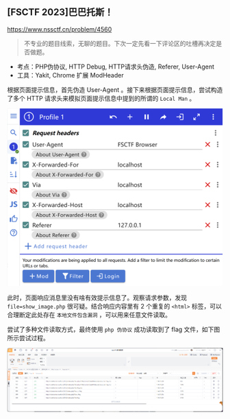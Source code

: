 ## [FSCTF 2023]巴巴托斯！

https://www.nssctf.cn/problem/4560

> 不专业的题目线索，无聊的题目。下次一定先看一下评论区的吐槽再决定是否做题。

- 考点：PHP伪协议, HTTP Debug, HTTP请求头伪造, Referer, User-Agent
- 工具：Yakit, Chrome 扩展 ModHeader

根据页面提示信息，首先伪造 User-Agent 。接下来根据页面提示信息，尝试构造了多个 HTTP 请求头来模拟页面提示信息中提到的所谓的 `Local Man` 。

![](images/FSCTF2023巴巴托斯-1.png)

此时，页面响应消息里没有啥有效提示信息了。观察请求参数，发现 `file=show_image.php` 很可疑。结合响应内容里有 2 个重复的 `<html>` 标签，可以合理断定此处存在 `本地文件包含漏洞` ，可以用来任意文件读取。

尝试了多种文件读取方式，最终使用 `php 伪协议` 成功读取到了 flag 文件，如下图所示尝试过程。

![](images/FSCTF2023巴巴托斯-2.png)



